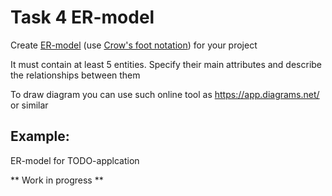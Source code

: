 Task 4 ER-model
======

Create [ER-model](https://en.wikipedia.org/wiki/Entity%E2%80%93relationship_model) (use [Crow's foot notation](https://en.wikipedia.org/wiki/Entity%E2%80%93relationship_model#Crow's_foot_notation)) for your project

It must contain at least 5 entities. Specify their main attributes and describe the relationships between them

To draw diagram you can use such online tool as https://app.diagrams.net/ or similar

Example:
-------

ER-model for TODO-applcation

** Work in progress **
